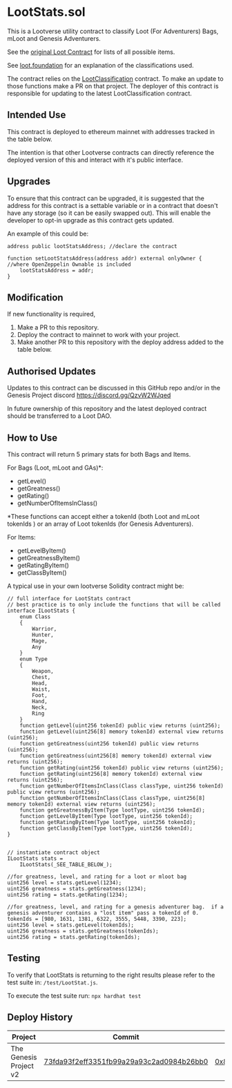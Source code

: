 # LootStats.sol

This is a Lootverse utility contract to classify Loot (For Adventurers) Bags, mLoot and Genesis Adventurers.

See the [original Loot Contract](https://etherscan.io/address/0xff9c1b15b16263c61d017ee9f65c50e4ae0113d7) for lists of all possible items.

See [loot.foundation](https://loot.foundation/) for an explanation of the classifications used.

The contract relies on the [LootClassification](https://github.com/playmint/loot-classification) contract. To make an update to those functions make a PR on that project. The deployer of this contract is responsible for updating to the latest LootClassification contract.


## Intended Use

This contract is deployed to ethereum mainnet with addresses tracked in the table below.

The intention is that other Lootverse contracts can directly reference the deployed version of this and interact with it's public interface.

## Upgrades

To ensure that this contract can be upgraded, it is suggested that the address for this contract is a settable variable or in a contract that doesn't have any storage (so it can be easily swapped out).  This will enable the developer to opt-in upgrade as this contract gets updated.

An example of this could be:
```
address public lootStatsAddress; //declare the contract

function setLootStatsAddress(address addr) external onlyOwner { //where OpenZeppelin Ownable is included
    lootStatsAddress = addr;
}

```

## Modification

If new functionality is required,

1. Make a PR to this repository.
2. Deploy the contract to mainnet to work with your project.
3. Make another PR to this repository with the deploy address added to the table below.


## Authorised Updates

Updates to this contract can be discussed in this GitHub repo and/or in the Genesis Project discord https://discord.gg/QzvW2WJqed

In future ownership of this repository and the latest deployed contract should be transferred to a Loot DAO.


## How to Use

This contract will return 5 primary stats for both Bags and Items.

For Bags (Loot, mLoot and GAs)*:
- getLevel()
- getGreatness()
- getRating()
- getNumberOfItemsInClass()

*These functions can accept either a tokenId (both Loot and mLoot tokenIds ) or an array of Loot tokenIds (for Genesis Adventurers).

For Items:
- getLevelByItem()
- getGreatnessByItem()
- getRatingByItem()
- getClassByItem()

A typical use in your own lootverse Solidity contract might be:
```
// full interface for LootStats contract
// best practice is to only include the functions that will be called
interface ILootStats {
    enum Class
    {
        Warrior,
        Hunter,
        Mage,
        Any
    }
    enum Type
    {
        Weapon,
        Chest,
        Head,
        Waist,
        Foot,
        Hand,
        Neck,
        Ring
    }
    function getLevel(uint256 tokenId) public view returns (uint256);
    function getLevel(uint256[8] memory tokenId) external view returns (uint256);
    function getGreatness(uint256 tokenId) public view returns (uint256);
    function getGreatness(uint256[8] memory tokenId) external view returns (uint256);
    function getRating(uint256 tokenId) public view returns (uint256);
    function getRating(uint256[8] memory tokenId) external view returns (uint256);
    function getNumberOfItemsInClass(Class classType, uint256 tokenId) public view returns (uint256);
    function getNumberOfItemsInClass(Class classType, uint256[8] memory tokenId) external view returns (uint256);
    function getGreatnessByItem(Type lootType, uint256 tokenId);
    function getLevelByItem(Type lootType, uint256 tokenId);
    function getRatingByItem(Type lootType, uint256 tokenId);
    function getClassByItem(Type lootType, uint256 tokenId);
}


// instantiate contract object
ILootStats stats = 
    ILootStats(_SEE_TABLE_BELOW_);

//for greatness, level, and rating for a loot or mloot bag
uint256 level = stats.getLevel(1234);
uint256 greatness = stats.getGreatness(1234);
uint256 rating = stats.getRating(1234);

//for greatness, level, and rating for a genesis adventurer bag.  if a genesis adventurer contains a "lost item" pass a tokenId of 0.
tokenIds = [980, 1631, 1381, 6322, 3555, 5448, 3390, 223];
uint256 level = stats.getLevel(tokenIds);
uint256 greatness = stats.getGreatness(tokenIds);
uint256 rating = stats.getRating(tokenIds);
```

## Testing

To verify that LootStats is returning to the right results please refer to the test suite in:
`/test/LootStat.js`. 

To execute the test suite run:
`npx hardhat test`

## Deploy History

| Project | Commit | Deployed address link |
|---------|---------------------|-----------------------|
| The Genesis Project v2  | [73fda93f2eff3351fb99a29a93c2ad0984b26bb0](https://github.com/genesisproject4loot/loot-stats/tree/73fda93f2eff3351fb99a29a93c2ad0984b26bb0)| [0x886944F49fa10448C573AbF3D5f85f4bd81a7730](https://etherscan.io/address/0x886944F49fa10448C573AbF3D5f85f4bd81a7730) |
